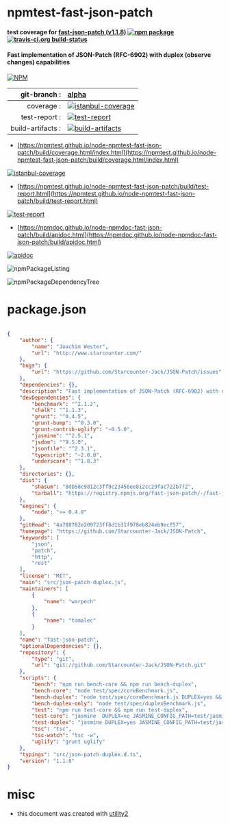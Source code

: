 # npmtest-fast-json-patch

#### test coverage for  [fast-json-patch (v1.1.8)](https://github.com/Starcounter-Jack/JSON-Patch)  [![npm package](https://img.shields.io/npm/v/npmtest-fast-json-patch.svg?style=flat-square)](https://www.npmjs.org/package/npmtest-fast-json-patch) [![travis-ci.org build-status](https://api.travis-ci.org/npmtest/node-npmtest-fast-json-patch.svg)](https://travis-ci.org/npmtest/node-npmtest-fast-json-patch)

#### Fast implementation of JSON-Patch (RFC-6902) with duplex (observe changes) capabilities

[![NPM](https://nodei.co/npm/fast-json-patch.png?downloads=true&downloadRank=true&stars=true)](https://www.npmjs.com/package/fast-json-patch)

| git-branch : | [alpha](https://github.com/npmtest/node-npmtest-fast-json-patch/tree/alpha)|
|--:|:--|
| coverage : | [![istanbul-coverage](https://npmtest.github.io/node-npmtest-fast-json-patch/build/coverage.badge.svg)](https://npmtest.github.io/node-npmtest-fast-json-patch/build/coverage.html/index.html)|
| test-report : | [![test-report](https://npmtest.github.io/node-npmtest-fast-json-patch/build/test-report.badge.svg)](https://npmtest.github.io/node-npmtest-fast-json-patch/build/test-report.html)|
| build-artifacts : | [![build-artifacts](https://npmtest.github.io/node-npmtest-fast-json-patch/glyphicons_144_folder_open.png)](https://github.com/npmtest/node-npmtest-fast-json-patch/tree/gh-pages/build)|

- [https://npmtest.github.io/node-npmtest-fast-json-patch/build/coverage.html/index.html](https://npmtest.github.io/node-npmtest-fast-json-patch/build/coverage.html/index.html)

[![istanbul-coverage](https://npmtest.github.io/node-npmtest-fast-json-patch/build/screenCapture.buildCi.browser.%252Ftmp%252Fbuild%252Fcoverage.lib.html.png)](https://npmtest.github.io/node-npmtest-fast-json-patch/build/coverage.html/index.html)

- [https://npmtest.github.io/node-npmtest-fast-json-patch/build/test-report.html](https://npmtest.github.io/node-npmtest-fast-json-patch/build/test-report.html)

[![test-report](https://npmtest.github.io/node-npmtest-fast-json-patch/build/screenCapture.buildCi.browser.%252Ftmp%252Fbuild%252Ftest-report.html.png)](https://npmtest.github.io/node-npmtest-fast-json-patch/build/test-report.html)

- [https://npmdoc.github.io/node-npmdoc-fast-json-patch/build/apidoc.html](https://npmdoc.github.io/node-npmdoc-fast-json-patch/build/apidoc.html)

[![apidoc](https://npmdoc.github.io/node-npmdoc-fast-json-patch/build/screenCapture.buildCi.browser.%252Ftmp%252Fbuild%252Fapidoc.html.png)](https://npmdoc.github.io/node-npmdoc-fast-json-patch/build/apidoc.html)

![npmPackageListing](https://npmtest.github.io/node-npmtest-fast-json-patch/build/screenCapture.npmPackageListing.svg)

![npmPackageDependencyTree](https://npmtest.github.io/node-npmtest-fast-json-patch/build/screenCapture.npmPackageDependencyTree.svg)



# package.json

```json

{
    "author": {
        "name": "Joachim Wester",
        "url": "http://www.starcounter.com/"
    },
    "bugs": {
        "url": "https://github.com/Starcounter-Jack/JSON-Patch/issues"
    },
    "dependencies": {},
    "description": "Fast implementation of JSON-Patch (RFC-6902) with duplex (observe changes) capabilities",
    "devDependencies": {
        "benchmark": "^2.1.2",
        "chalk": "^1.1.3",
        "grunt": "^0.4.5",
        "grunt-bump": "^0.3.0",
        "grunt-contrib-uglify": "~0.5.0",
        "jasmine": "^2.5.1",
        "jsdom": "^9.5.0",
        "jsonfile": "^2.3.1",
        "typescript": "~2.0.0",
        "underscore": "^1.8.3"
    },
    "directories": {},
    "dist": {
        "shasum": "8db58c9d12c3ff9c23456ee812cc29fac722b772",
        "tarball": "https://registry.npmjs.org/fast-json-patch/-/fast-json-patch-1.1.8.tgz"
    },
    "engines": {
        "node": ">= 0.4.0"
    },
    "gitHead": "4a788782e209723ff8d1b31f978eb824eb9ecf57",
    "homepage": "https://github.com/Starcounter-Jack/JSON-Patch",
    "keywords": [
        "json",
        "patch",
        "http",
        "rest"
    ],
    "license": "MIT",
    "main": "src/json-patch-duplex.js",
    "maintainers": [
        {
            "name": "warpech"
        },
        {
            "name": "tomalec"
        }
    ],
    "name": "fast-json-patch",
    "optionalDependencies": {},
    "repository": {
        "type": "git",
        "url": "git://github.com/Starcounter-Jack/JSON-Patch.git"
    },
    "scripts": {
        "bench": "npm run bench-core && npm run bench-duplex",
        "bench-core": "node test/spec/coreBenchmark.js",
        "bench-duplex": "node test/spec/coreBenchmark.js DUPLEX=yes && node test/spec/duplexBenchmark.js",
        "bench-duplex-only": "node test/spec/duplexBenchmark.js",
        "test": "npm run test-core && npm run test-duplex",
        "test-core": "jasmine  DUPLEX=no JASMINE_CONFIG_PATH=test/jasmine.json test/spec/jsonPatchTestsSpec.js test/spec/coreSpec.js test/spec/validateSpec.js",
        "test-duplex": "jasmine DUPLEX=yes JASMINE_CONFIG_PATH=test/jasmine.json",
        "tsc": "tsc",
        "tsc-watch": "tsc -w",
        "uglify": "grunt uglify"
    },
    "typings": "src/json-patch-duplex.d.ts",
    "version": "1.1.8"
}
```



# misc
- this document was created with [utility2](https://github.com/kaizhu256/node-utility2)
